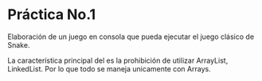 # Práctica No.1
Elaboración de un juego en consola que pueda ejecutar el juego clásico de Snake.

La característica principal del es la prohibición de utilizar ArrayList, LinkedList. Por lo que todo se maneja unicamente con Arrays.
